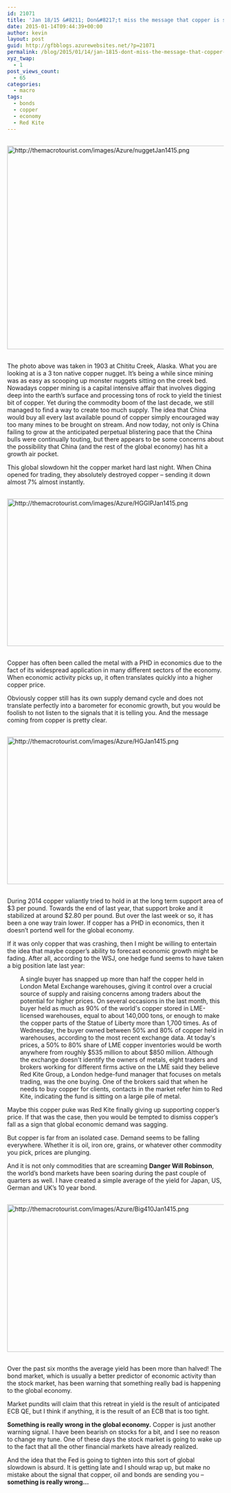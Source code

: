 ```yaml
---
id: 21071
title: 'Jan 18/15 &#8211; Don&#8217;t miss the message that copper is sending'
date: 2015-01-14T09:44:39+00:00
author: kevin
layout: post
guid: http://gfbblogs.azurewebsites.net/?p=21071
permalink: /blog/2015/01/14/jan-1815-dont-miss-the-message-that-copper-is-sending/
xyz_twap:
  - 1
post_views_count:
  - 65
categories:
  - macro
tags:
  - bonds
  - copper
  - economy
  - Red Kite
---
```


  <img src="http://themacrotourist.com/images/Azure/nuggetJan1415.png" style="margin:30px auto;display:block;" alt="http://themacrotourist.com/images/Azure/nuggetJan1415.png" width="580" height="472">

The photo above was taken in 1903 at Chititu Creek, Alaska. What you are looking at is a 3 ton native copper nugget. It&#8217;s being a while since mining was as easy as scooping up monster nuggets sitting on the creek bed. Nowadays copper mining is a capital intensive affair that involves digging deep into the earth&#8217;s surface and processing tons of rock to yield the tiniest bit of copper. Yet during the commodity boom of the last decade, we still managed to find a way to create too much supply. The idea that China would buy all every last available pound of copper simply encouraged way too many mines to be brought on stream. And now today, not only is China failing to grow at the anticipated perpetual blistering pace that the China bulls were continually touting, but there appears to be some concerns about the possibility that China (and the rest of the global economy) has hit a growth air pocket. 

This global slowdown hit the copper market hard last night. When China opened for trading, they absolutely destroyed copper &#8211; sending it down almost 7% almost instantly.


  <img src="http://themacrotourist.com/images/Azure/HGGIPJan1415.png" style="margin:30px auto;display:block;" alt="http://themacrotourist.com/images/Azure/HGGIPJan1415.png" width="600" height="342">

Copper has often been called the metal with a PHD in economics due to the fact of its widespread application in many different sectors of the economy. When economic activity picks up, it often translates quickly into a higher copper price. 

Obviously copper still has its own supply demand cycle and does not translate perfectly into a barometer for economic growth, but you would be foolish to not listen to the signals that it is telling you. And the message coming from copper is pretty clear.


  <img src="http://themacrotourist.com/images/Azure/HGJan1415.png" style="margin:30px auto;display:block;" alt="http://themacrotourist.com/images/Azure/HGJan1415.png" width="600" height="342">

During 2014 copper valiantly tried to hold in at the long term support area of $3 per pound. Towards the end of last year, that support broke and it stabilized at around $2.80 per pound. But over the last week or so, it has been a one way train lower. If copper has a PHD in economics, then it doesn&#8217;t portend well for the global economy.

If it was only copper that was crashing, then I might be willing to entertain the idea that maybe copper&#8217;s ability to forecast economic growth might be fading. After all, according to the WSJ, one hedge fund seems to have taken a big position late last year:

<p style="padding-left: 30px;">
  A single buyer has snapped up more than half the copper held in London Metal Exchange warehouses, giving it control over a crucial source of supply and raising concerns among traders about the potential for higher prices. On several occasions in the last month, this buyer held as much as 90% of the world's copper stored in LME-licensed warehouses, equal to about 140,000 tons, or enough to make the copper parts of the Statue of Liberty more than 1,700 times. As of Wednesday, the buyer owned between 50% and 80% of copper held in warehouses, according to the most recent exchange data. At today's prices, a 50% to 80% share of LME copper inventories would be worth anywhere from roughly $535 million to about $850 million. Although the exchange doesn't identify the owners of metals, eight traders and brokers working for different firms active on the LME said they believe Red Kite Group, a London hedge-fund manager that focuses on metals trading, was the one buying. One of the brokers said that when he needs to buy copper for clients, contacts in the market refer him to Red Kite, indicating the fund is sitting on a large pile of metal.
</p>

Maybe this copper puke was Red Kite finally giving up supporting copper&#8217;s price. If that was the case, then you would be tempted to dismiss copper&#8217;s fall as a sign that global economic demand was sagging.

But copper is far from an isolated case. Demand seems to be falling everywhere. Whether it is oil, iron ore, grains, or whatever other commodity you pick, prices are plunging.

And it is not only commodities that are screaming **Danger Will Robinson**, the world&#8217;s bond markets have been soaring during the past couple of quarters as well. I have created a simple average of the yield for Japan, US, German and UK&#8217;s 10 year bond.


  <img src="http://themacrotourist.com/images/Azure/Big410Jan1415.png" style="margin:30px auto;display:block;" alt="http://themacrotourist.com/images/Azure/Big410Jan1415.png" width="600" height="342">

Over the past six months the average yield has been more than halved! The bond market, which is usually a better predictor of economic activity than the stock market, has been warning that something really bad is happening to the global economy.

Market pundits will claim that this retreat in yield is the result of anticipated ECB QE, but I think if anything, it is the result of an ECB that is too tight. 

**Something is really wrong in the global economy.** Copper is just another warning signal. I have been bearish on stocks for a bit, and I see no reason to change my tune. One of these days the stock market is going to wake up to the fact that all the other financial markets have already realized.

And the idea that the Fed is going to tighten into this sort of global slowdown is absurd. It is getting late and I should wrap up, but make no mistake about the signal that copper, oil and bonds are sending you &#8211; **something is really wrong&#8230;**